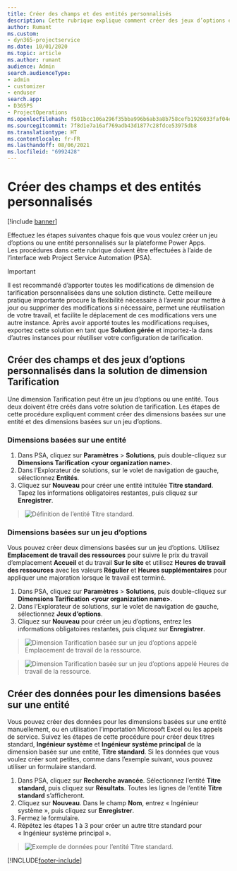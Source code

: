 ```yaml
---
title: Créer des champs et des entités personnalisés
description: Cette rubrique explique comment créer des jeux d’options et des entités dans votre propre solution dans la plateforme Power Apps.
author: Rumant
ms.custom:
- dyn365-projectservice
ms.date: 10/01/2020
ms.topic: article
ms.author: rumant
audience: Admin
search.audienceType:
- admin
- customizer
- enduser
search.app:
- D365PS
- ProjectOperations
ms.openlocfilehash: f501bcc106a296f35bba996b6ab3a8b758cefb1926033faf04ee23c42bc94d39
ms.sourcegitcommit: 7f8d1e7a16af769adb43d1877c28fdce53975db8
ms.translationtype: HT
ms.contentlocale: fr-FR
ms.lasthandoff: 08/06/2021
ms.locfileid: "6992428"
---
```

# <a name="create-custom-fields-and-entities"></a>Créer des champs et des entités personnalisés 

[!include [banner](../includes/psa-now-project-operations.md)]

Effectuez les étapes suivantes chaque fois que vous voulez créer un jeu d’options ou une entité personnalisés sur la plateforme Power Apps.  
Les procédures dans cette rubrique doivent être effectuées à l’aide de l’interface web Project Service Automation (PSA).

> [!IMPORTANT]
> Il est recommandé d’apporter toutes les modifications de dimension de tarification personnalisées dans une solution distincte. Cette meilleure pratique importante procure la flexibilité nécessaire à l’avenir pour mettre à jour ou supprimer des modifications si nécessaire, permet une réutilisation de votre travail, et facilite le déplacement de ces modifications vers une autre instance. Après avoir apporté toutes les modifications requises, exportez cette solution en tant que **Solution gérée** et importez-la dans d’autres instances pour réutiliser votre configuration de tarification.

  
## <a name="create-custom-fields-and-option-sets-in-the-pricing-dimension-solution"></a>Créer des champs et des jeux d’options personnalisés dans la solution de dimension Tarification

Une dimension Tarification peut être un jeu d’options ou une entité. Tous deux doivent être créés dans votre solution de tarification. Les étapes de cette procédure expliquent comment créer des dimensions basées sur une entité et des dimensions basées sur un jeu d’options.

### <a name="entity-based-dimensions"></a>Dimensions basées sur une entité

1. Dans PSA, cliquez sur **Paramètres** > **Solutions**, puis double-cliquez sur **Dimensions Tarification \<your organization name>**.
2. Dans l’Explorateur de solutions, sur le volet de navigation de gauche, sélectionnez **Entités**.
3. Cliquez sur **Nouveau** pour créer une entité intitulée **Titre standard**. Tapez les informations obligatoires restantes, puis cliquez sur **Enregistrer**.

> ![Définition de l’entité Titre standard.](media/Standard-Title-entity-definition.png)


### <a name="option-set-based-dimensions"></a>Dimensions basées sur un jeu d’options 
Vous pouvez créer deux dimensions basées sur un jeu d’options. Utilisez **Emplacement de travail des ressources** pour suivre le prix du travail d’emplacement **Accueil** et du travail **Sur le site** et utilisez **Heures de travail des ressources** avec les valeurs **Régulier** et **Heures supplémentaires** pour appliquer une majoration lorsque le travail est terminé.


1. Dans PSA, cliquez sur **Paramètres** > **Solutions**, puis double-cliquez sur **Dimensions Tarification \<your organization name>**. 
2. Dans l’Explorateur de solutions, sur le volet de navigation de gauche, sélectionnez **Jeux d’options**. 
3. Cliquez sur **Nouveau** pour créer un jeu d’options, entrez les informations obligatoires restantes, puis cliquez sur **Enregistrer**.

> ![Dimension Tarification basée sur un jeu d’options appelé Emplacement de travail de la ressource.](media/Option-set-PD-called-Resource-Work-Location.png)

> ![Dimension Tarification basée sur un jeu d’options appelé Heures de travail de la ressource.](media/Option-set-PD-called-Resource-Work-Hours.PNG)


## <a name="create-data-for-entity-based-dimensions"></a>Créer des données pour les dimensions basées sur une entité

Vous pouvez créer des données pour les dimensions basées sur une entité manuellement, ou en utilisation l’importation Microsoft Excel ou les appels de service. Suivez les étapes de cette procédure pour créer deux titres standard, **Ingénieur système** et **Ingénieur système principal** de la dimension basée sur une entité, **Titre standard**. Si les données que vous voulez créer sont petites, comme dans l’exemple suivant, vous pouvez utiliser un formulaire standard.

1. Dans PSA, cliquez sur **Recherche avancée**. Sélectionnez l’entité **Titre standard**, puis cliquez sur **Résultats**. Toutes les lignes de l’entité **Titre standard** s’afficheront.
2. Cliquez sur **Nouveau**. Dans le champ **Nom**, entrez « Ingénieur système », puis cliquez sur **Enregistrer**.
3. Fermez le formulaire. 
4. Répétez les étapes 1 à 3 pour créer un autre titre standard pour « Ingénieur système principal ».

> ![Exemple de données pour l’entité Titre standard.](media/ST-data.png)




[!INCLUDE[footer-include](../includes/footer-banner.md)]